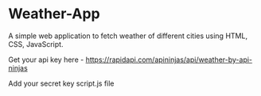 # Weather-App

A simple web application to fetch weather of different cities using HTML, CSS, JavaScript.

Get your api key here - https://rapidapi.com/apininjas/api/weather-by-api-ninjas

Add your secret key script.js file
